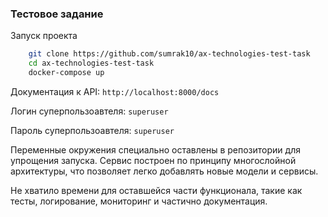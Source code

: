 ### Тестовое задание


Запуск проекта
```bash
    git clone https://github.com/sumrak10/ax-technologies-test-task
    cd ax-technologies-test-task
    docker-compose up
```

Документация к API: `http://localhost:8000/docs`

Логин суперпользоавтеля: `superuser`

Пароль суперпользоавтеля: `superuser`

Переменные окружения специально оставлены в репозитории для упрощения запуска.
Сервис построен по принципу многослойной архитектуры, что позволяет легко добавлять новые модели и сервисы.

Не хватило времени для оставшейся части функционала, такие как тесты, логирование, мониторинг и частично документация.
